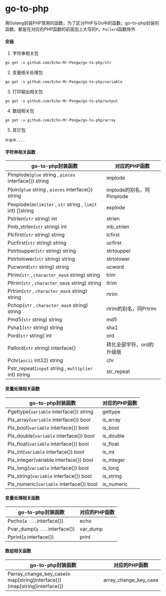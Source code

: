 # go-to-php

用Golang封装PHP常用的函数，为了区分PHP与Go中的函数，go-to-php封装的函数，都是在对应的PHP函数的前面加上大写的`P`。`Pallord`函数除外

#### 安装

1. 字符串相关包

`go get -u github.com/Echo-Mr-Pengw/go-to-php/str`

2. 变量相关处理包

`go get -u github.com/Echo-Mr-Pengw/go-to-php/variable`

3. 打印输出相关包

`go get -u github.com/Echo-Mr-Pengw/go-to-php/output`

4. 数组相关包

`go get -u github.com/Echo-Mr-Pengw/go-to-php/array`

5. 其它包

`开发中....`

#### 字符串相关函数

| go-to-php封装函数                                           | 对应的PHP函数             |
| ----------------------------------------------------------- | ------------------------- |
| Pimplode(`glue` string , `pieces` interface{})  string      | implode                   |
| Pjoin(`glue` string , `pieces` interface{})  string         | implode的别名，同Pimplode |
| Pexplode(`delimiter` , `str` string , `limit` int) []string | explode                   |
| Pstrlen(`str` string) int                                   | strlen                    |
| Pmb_strlen(`str` string) int                                | mb_strlen                 |
| Plcfirst(`str` string) string                               | lcfirst                   |
| Pucfirst(`str` string) string                               | ucfirst                   |
| Pstrtoupper(`str` string) string                            | strtoupper                |
| Pstrtolower(`str` string) string                            | strtolower                |
| Pucword(`str` string) string                                | ucword                    |
| Ptrim(`str` , `character_mask` string) string               | trim                      |
| Pltrim(`str` , `character_mask` string) string              | ltrim                     |
| Prtrim(`str` , `character_mask` string) string              | rtrim                     |
| Pchop(`str` , `character_mask` string) string               | rtrim的别名，同Prtrim     |
| Pmd5(`str` string) string                                   | md5                       |
| Psha1(`str` string) string                                  | sha1                      |
| Pord(`str` string) int                                      | ord                       |
| Pallord(`str` string) interface{}                           | 转化全部字符，ord的升级版 |
| Pchr(`ascii` int32) string                                  | chr                       |
| Pstr_repeat(`input` string , `multiplier` int) string       | str_repeat                |

#### 变量处理相关函数

| go-to-php封装函数                        | 对应的PHP函数 |
| ---------------------------------------- | ------------- |
| Pgettype(`variable` interface{}) string  | gettype       |
| Pis_array(`variable` interface{}) bool   | is_array      |
| Pis_bool(`variable` interface{}) bool    | is_bool       |
| Pis_double(`variable` interface{}) bool  | is_double     |
| Pis_float(`variable` interface{}) bool   | is_float      |
| Pis_int(`variable` interface{}) bool     | is_int        |
| Pis_integer(variable interface{}) bool   | is_integer    |
| Pis_long(`variable` interface{}) bool    | is_long       |
| Pis_string(`variable` interface{}) bool  | is_string     |
| Pis_numeric(`variable` interface{}) bool | is_numeric    |

#### 变量处理相关函数

| go-to-php封装函数                        | 对应的PHP函数 |
| ---------------------------------------- | ------------- |
| Pecho(`a ...`interface{})                | echo          |
| Pvar_dump(`a ...`interface{})            | var_dump      |
| Pprint(`a` interface{})                  | print         |

#### 数组相关函数
| go-to-php封装函数                        | 对应的PHP函数 |
| ---------------------------------------- | ------------- |
| Parray_change_key_case(`m` map[string]interface{}) (map[string]interface{})|array_change_key_case|
